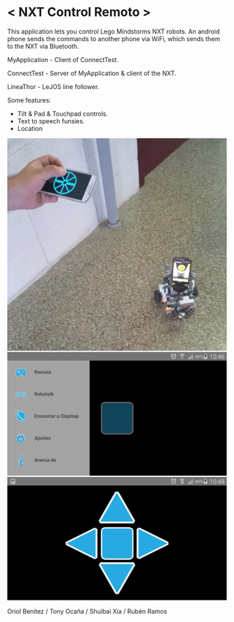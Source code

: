 # < NXT Control Remoto >
This application lets you control Lego Mindstorms NXT robots.
An android phone sends the commands to another phone via WiFi, which sends them to the NXT via Bluetooth.


MyApplication - Client of ConnectTest.

ConnectTest - Server of MyApplication & client of the NXT.

LineaThor - LeJOS line follower.


Some features:
  - Tilt & Pad & Touchpad controls.
  - Text to speech funsies.
  - Location
  
![Robot](/ConnectTest/1.png?raw=true "Look how cute he is")
![UI](/ConnectTest/2.png?raw=true "Drawer options")
![Pad](/ConnectTest/3.png?raw=true "Pad example")


Oriol Benitez / Tony Ocaña / Shuibai Xia / Rubén Ramos
